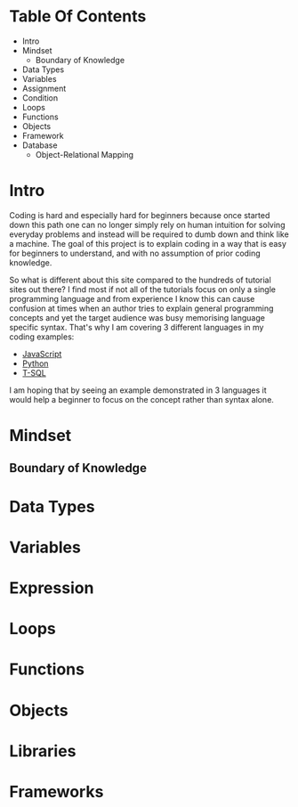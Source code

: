 # Table Of Contents
- Intro
- Mindset
  - Boundary of Knowledge 
- Data Types
- Variables
- Assignment
- Condition
- Loops
- Functions
- Objects
- Framework
- Database
  - Object-Relational Mapping
  
# Intro

Coding is hard and especially hard for beginners because once started down this path one can no longer simply rely on human intuition for solving everyday problems and instead will be required to dumb down and think like a machine. The goal of this project is to explain coding in a way that is easy for beginners to understand, and with no assumption of prior coding knowledge.

So what is different about this site compared to the hundreds of tutorial sites out there? I find most if not all of the tutorials focus on only a single programming language and from experience I know this can cause confusion at times when an author tries to explain general programming concepts and yet the target audience was busy memorising language specific syntax. That's why I am covering 3 different languages in my coding examples: 

- [JavaScript](https://developer.mozilla.org/en-US/docs/Web/JavaScript)
- [Python](https://www.python.org/)
- [T-SQL](https://en.wikipedia.org/wiki/Transact-SQL)

I am hoping that by seeing an example demonstrated in 3 languages it would help a beginner to focus on the concept rather than syntax alone. 

# Mindset

## Boundary of Knowledge

# Data Types

# Variables 

# Expression

# Loops

# Functions

# Objects

# Libraries

# Frameworks
